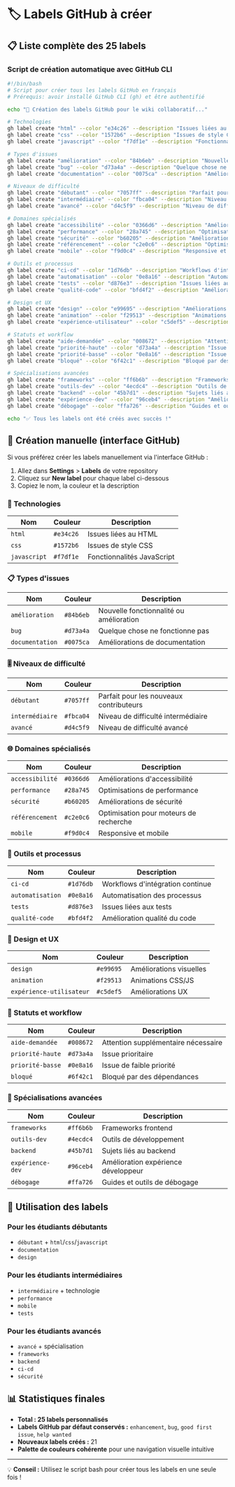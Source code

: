 # 🏷️ Labels GitHub à créer

## 📋 Liste complète des 25 labels

### Script de création automatique avec GitHub CLI

```bash
#!/bin/bash
# Script pour créer tous les labels GitHub en français
# Prérequis: avoir installé GitHub CLI (gh) et être authentifié

echo "🚀 Création des labels GitHub pour le wiki collaboratif..."

# Technologies
gh label create "html" --color "e34c26" --description "Issues liées au HTML"
gh label create "css" --color "1572b6" --description "Issues de style CSS"  
gh label create "javascript" --color "f7df1e" --description "Fonctionnalités JavaScript"

# Types d'issues
gh label create "amélioration" --color "84b6eb" --description "Nouvelle fonctionnalité ou amélioration"
gh label create "bug" --color "d73a4a" --description "Quelque chose ne fonctionne pas"
gh label create "documentation" --color "0075ca" --description "Améliorations de documentation"

# Niveaux de difficulté
gh label create "débutant" --color "7057ff" --description "Parfait pour les nouveaux contributeurs"
gh label create "intermédiaire" --color "fbca04" --description "Niveau de difficulté intermédiaire"
gh label create "avancé" --color "d4c5f9" --description "Niveau de difficulté avancé"

# Domaines spécialisés
gh label create "accessibilité" --color "0366d6" --description "Améliorations d'accessibilité"
gh label create "performance" --color "28a745" --description "Optimisations de performance"
gh label create "sécurité" --color "b60205" --description "Améliorations de sécurité"
gh label create "référencement" --color "c2e0c6" --description "Optimisation pour moteurs de recherche"
gh label create "mobile" --color "f9d0c4" --description "Responsive et mobile"

# Outils et processus
gh label create "ci-cd" --color "1d76db" --description "Workflows d'intégration continue"
gh label create "automatisation" --color "0e8a16" --description "Automatisation des processus"
gh label create "tests" --color "d876e3" --description "Issues liées aux tests"
gh label create "qualité-code" --color "bfd4f2" --description "Amélioration qualité du code"

# Design et UX
gh label create "design" --color "e99695" --description "Améliorations visuelles"
gh label create "animation" --color "f29513" --description "Animations CSS/JS"
gh label create "expérience-utilisateur" --color "c5def5" --description "Améliorations UX"

# Statuts et workflow
gh label create "aide-demandée" --color "008672" --description "Attention supplémentaire nécessaire"
gh label create "priorité-haute" --color "d73a4a" --description "Issue prioritaire"
gh label create "priorité-basse" --color "0e8a16" --description "Issue de faible priorité"
gh label create "bloqué" --color "6f42c1" --description "Bloqué par des dépendances"

# Spécialisations avancées
gh label create "frameworks" --color "ff6b6b" --description "Frameworks frontend"
gh label create "outils-dev" --color "4ecdc4" --description "Outils de développement"
gh label create "backend" --color "45b7d1" --description "Sujets liés au backend"
gh label create "expérience-dev" --color "96ceb4" --description "Amélioration expérience développeur"
gh label create "débogage" --color "ffa726" --description "Guides et outils de débogage"

echo "✅ Tous les labels ont été créés avec succès !"
```

## 📝 Création manuelle (interface GitHub)

Si vous préférez créer les labels manuellement via l'interface GitHub :

1. Allez dans **Settings** > **Labels** de votre repository
2. Cliquez sur **New label** pour chaque label ci-dessous
3. Copiez le nom, la couleur et la description

### 🎯 Technologies
| Nom | Couleur | Description |
|-----|---------|-------------|
| `html` | `#e34c26` | Issues liées au HTML |
| `css` | `#1572b6` | Issues de style CSS |
| `javascript` | `#f7df1e` | Fonctionnalités JavaScript |

### 📋 Types d'issues
| Nom | Couleur | Description |
|-----|---------|-------------|
| `amélioration` | `#84b6eb` | Nouvelle fonctionnalité ou amélioration |
| `bug` | `#d73a4a` | Quelque chose ne fonctionne pas |
| `documentation` | `#0075ca` | Améliorations de documentation |

### 🎚️ Niveaux de difficulté
| Nom | Couleur | Description |
|-----|---------|-------------|
| `débutant` | `#7057ff` | Parfait pour les nouveaux contributeurs |
| `intermédiaire` | `#fbca04` | Niveau de difficulté intermédiaire |
| `avancé` | `#d4c5f9` | Niveau de difficulté avancé |

### 🌐 Domaines spécialisés
| Nom | Couleur | Description |
|-----|---------|-------------|
| `accessibilité` | `#0366d6` | Améliorations d'accessibilité |
| `performance` | `#28a745` | Optimisations de performance |
| `sécurité` | `#b60205` | Améliorations de sécurité |
| `référencement` | `#c2e0c6` | Optimisation pour moteurs de recherche |
| `mobile` | `#f9d0c4` | Responsive et mobile |

### 🔧 Outils et processus
| Nom | Couleur | Description |
|-----|---------|-------------|
| `ci-cd` | `#1d76db` | Workflows d'intégration continue |
| `automatisation` | `#0e8a16` | Automatisation des processus |
| `tests` | `#d876e3` | Issues liées aux tests |
| `qualité-code` | `#bfd4f2` | Amélioration qualité du code |

### 🎨 Design et UX
| Nom | Couleur | Description |
|-----|---------|-------------|
| `design` | `#e99695` | Améliorations visuelles |
| `animation` | `#f29513` | Animations CSS/JS |
| `expérience-utilisateur` | `#c5def5` | Améliorations UX |

### 🚦 Statuts et workflow
| Nom | Couleur | Description |
|-----|---------|-------------|
| `aide-demandée` | `#008672` | Attention supplémentaire nécessaire |
| `priorité-haute` | `#d73a4a` | Issue prioritaire |
| `priorité-basse` | `#0e8a16` | Issue de faible priorité |
| `bloqué` | `#6f42c1` | Bloqué par des dépendances |

### 🚀 Spécialisations avancées
| Nom | Couleur | Description |
|-----|---------|-------------|
| `frameworks` | `#ff6b6b` | Frameworks frontend |
| `outils-dev` | `#4ecdc4` | Outils de développement |
| `backend` | `#45b7d1` | Sujets liés au backend |
| `expérience-dev` | `#96ceb4` | Amélioration expérience développeur |
| `débogage` | `#ffa726` | Guides et outils de débogage |

## 🎯 Utilisation des labels

### Pour les étudiants débutants
- `débutant` + `html`/`css`/`javascript`
- `documentation`
- `design`

### Pour les étudiants intermédiaires  
- `intermédiaire` + technologie
- `performance`
- `mobile`
- `tests`

### Pour les étudiants avancés
- `avancé` + spécialisation
- `frameworks`
- `backend`
- `ci-cd`
- `sécurité`

## 📊 Statistiques finales

- **Total : 25 labels personnalisés**
- **Labels GitHub par défaut conservés :** `enhancement`, `bug`, `good first issue`, `help wanted`
- **Nouveaux labels créés :** 21
- **Palette de couleurs cohérente** pour une navigation visuelle intuitive

---

💡 **Conseil :** Utilisez le script bash pour créer tous les labels en une seule fois !
